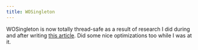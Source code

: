 ```yaml
---
title: WOSingleton
---
```


WOSingleton is now totally thread-safe as a result of research I did during and after writing [this article](http://www.wincent.com/a/knowledge-base/archives/2006/01/locking_doublec.php). Did some nice optimizations too while I was at it.
